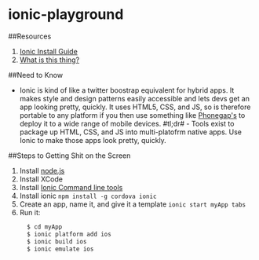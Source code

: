 # ionic-playground
##Resources
1. [Ionic Install Guide](http://ionicframework.com/getting-started/)
2. [What is this thing?](http://blog.ionic.io/where-does-the-ionic-framework-fit-in/)

##Need to Know
- Ionic is kind of like a twitter boostrap equivalent for hybrid apps. It makes style and design patterns easily accessible and lets devs get an app looking pretty, quickly. It uses HTML5, CSS, and JS, so is therefore portable to any platform if you then use something like [Phonegap's](http://phonegap.com/) to deploy it to a wide range of mobile devices.
#tl;dr# - Tools exist to package up HTML, CSS, and JS into multi-platofrm native apps. Use Ionic to make those apps look pretty, quickly.

##Steps to Getting Shit on the Screen
1. Install [node.js](https://nodejs.org/)
2. Install XCode
3. Install [Ionic Command line tools](https://www.npmjs.com/package/ionic)
4. Install ionic ```npm install -g cordova ionic```
5. Create an app, name it, and give it a template ```ionic start myApp tabs```
6. Run it:
    ```ruby
      $ cd myApp
      $ ionic platform add ios
      $ ionic build ios
      $ ionic emulate ios
    ```
